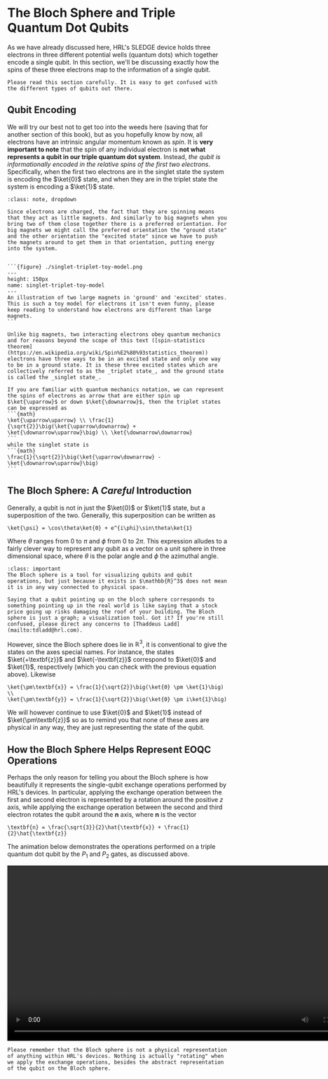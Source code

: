 # The Bloch Sphere and Triple Quantum Dot Qubits

As we have already discussed here, HRL's SLEDGE device holds three electrons in three different potential wells (quantum dots) which together encode a single qubit. In this section, we'll be discussing exactly how the spins of these three electrons map to the information of a single qubit.

```{warning}
Please read this section carefully. It is easy to get confused with the different types of qubits out there.
```

## Qubit Encoding

We will try our best not to get too into the weeds here (saving that for another section of this book), but as you hopefully know by now, all electrons have an intrinsic angular momentum known as _spin_. It is **very important to note** that the spin of any individual electron is **not what represents a qubit in our triple quantum dot system**. Instead, _the qubit is informationally encoded in the relative spins of the first two electrons_. Specifically, when the first two electrons are in the singlet state the system is encoding the $\ket{0}$ state, and when they are in the triplet state the system is encoding a $\ket{1}$ state.

````{admonition} But what are singlet and triplet states?
:class: note, dropdown

Since electrons are charged, the fact that they are spinning means that they act as little magnets. And similarly to big magnets when you bring two of them close together there is a preferred orientation. For big magnets we might call the preferred orientation the "ground state" and the other orientation the "excited state" since we have to push the magnets around to get them in that orientation, putting energy into the system.


```{figure} ./singlet-triplet-toy-model.png
---
height: 150px
name: singlet-triplet-toy-model
---
An illustration of two large magnets in 'ground' and 'excited' states. This is such a toy model for electrons it isn't even funny, please keep reading to understand how electrons are different than large magnets.
```

Unlike big magnets, two interacting electrons obey quantum mechanics and for reasons beyond the scope of this text ([spin-statistics theorem](https://en.wikipedia.org/wiki/Spin%E2%80%93statistics_theorem)) electrons have three ways to be in an excited state and only one way to be in a ground state. It is these three excited states which are collectively referred to as the _triplet state_, and the ground state is called the _singlet state_.

If you are familiar with quantum mechanics notation, we can represent the spins of electrons as arrow that are either spin up $\ket{\uparrow}$ or down $\ket{\downarrow}$, then the triplet states can be expressed as
```{math}
\ket{\uparrow\uparrow} \\ \frac{1}{\sqrt{2}}\big(\ket{\uparrow\downarrow} + \ket{\downarrow\uparrow}\big) \\ \ket{\downarrow\downarrow}
```
while the singlet state is
```{math}
\frac{1}{\sqrt{2}}\big(\ket{\uparrow\downarrow} - \ket{\downarrow\uparrow}\big)
```
````

## The Bloch Sphere: A _Careful_ Introduction

Generally, a qubit is not in just the $\ket{0}$ or $\ket{1}$ state, but a superposition of the two. Generally, this superposition can be written as
```{math}
\ket{\psi} = \cos\theta\ket{0} + e^{i\phi}\sin\theta\ket{1}
```
Where $\theta$ ranges from $0$ to $\pi$ and $\phi$ from $0$ to $2\pi$. This expression alludes to a fairly clever way to represent any qubit as a vector on a unit sphere in three dimensional space, where $\theta$ is the polar angle and $\phi$ the azimuthal angle.

```{admonition} The Bloch sphere does not exist in physical space!
:class: important
The Bloch sphere is a tool for visualizing qubits and qubit operations, but just because it exists in $\mathbb{R}^3$ does not mean it is in any way connected to physical space.

Saying that a qubit pointing up on the bloch sphere corresponds to something pointing up in the real world is like saying that a stock price going up risks damaging the roof of your building. The Bloch sphere is just a graph; a visualization tool. Got it? If you're still confused, please direct any concerns to [Thaddeus Ladd](mailto:tdladd@hrl.com).
```

However, since the Bloch sphere does lie in $\mathbb{R}^3$, it is conventional to give the states on the axes special names. For instance, the states $\ket{+\textbf{z}}$ and $\ket{-\textbf{z}}$ correspond to $\ket{0}$ and $\ket{1}$, respectively (which you can check with the previous equation above). Likewise
```{math}
\ket{\pm\textbf{x}} = \frac{1}{\sqrt{2}}\big(\ket{0} \pm \ket{1}\big) \\
\ket{\pm\textbf{y}} = \frac{1}{\sqrt{2}}\big(\ket{0} \pm i\ket{1}\big)
```
We will however continue to use $\ket{0}$ and $\ket{1}$ instead of $\ket{\pm\textbf{z}}$ so as to remind you that none of these axes are physical in any way, they are just representing the state of the qubit.

## How the Bloch Sphere Helps Represent EOQC Operations

Perhaps the only reason for telling you about the Bloch sphere is how beautifully it represents the single-qubit exchange operations performed by HRL's devices. In particular, applying the exchange operation between the first and second electron is represented by a rotation around the positive $z$ axis, while applying the exchange operation between the second and third electron rotates the qubit around the $\textbf{n}$ axis, where $\textbf{n}$ is the vector
```{math}
\textbf{n} = \frac{\sqrt{3}}{2}\hat{\textbf{x}} + \frac{1}{2}\hat{\textbf{z}}
```

The animation below demonstrates the operations performed on a triple quantum dot qubit by the $P_1$ and $P_2$ gates, as discussed above.

<video src="../../bloch-sphere-animation.mp4" width="800" controls></video>

```{important}
Please remember that the Bloch sphere is not a physical representation of anything within HRL's devices. Nothing is actually "rotating" when we apply the exchange operations, besides the abstract representation of the qubit on the Bloch sphere.
```








